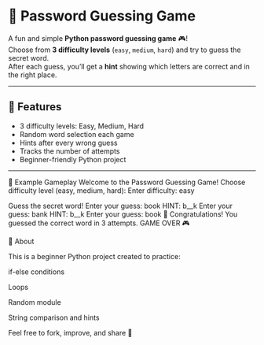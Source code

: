 # 🔐 Password Guessing Game

A fun and simple **Python password guessing game** 🎮!  
Choose from **3 difficulty levels** (`easy`, `medium`, `hard`) and try to guess the secret word.  
After each guess, you’ll get a **hint** showing which letters are correct and in the right place.  

---

## 🚀 Features
- 3 difficulty levels: Easy, Medium, Hard  
- Random word selection each game  
- Hints after every wrong guess  
- Tracks the number of attempts  
- Beginner-friendly Python project  

---
🎯 Example Gameplay
Welcome to the Password Guessing Game!
Choose difficulty level (easy, medium, hard):
Enter difficulty: easy

Guess the secret word!
Enter your guess: book
HINT: b__k
Enter your guess: bank
HINT: b__k
Enter your guess: book
🎉 Congratulations! You guessed the correct word in 3 attempts.
GAME OVER 🎮

📌 About

This is a beginner Python project created to practice:

if-else conditions

Loops

Random module

String comparison and hints

Feel free to fork, improve, and share 🚀
